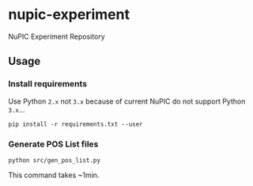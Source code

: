 # nupic-experiment
NuPIC Experiment Repository

## Usage

### Install requirements

Use Python `2.x` not `3.x` because of current NuPIC do not support Python `3.x`...

```
pip install -r requirements.txt --user
```

### Generate POS List files

```
python src/gen_pos_list.py
```

This command takes ~1min.
